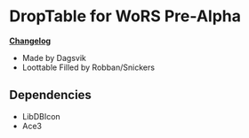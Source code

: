 # DropTable for WoRS Pre-Alpha
**[Changelog](https://github.com/dagsvik/WORS-Addons/blob/28b5a41dc2973b7116b909118b4ba79aaf9b7248/Addon%20Projects/DropTable/Docs/Changelog-npc_data.md)**
- Made by Dagsvik
- Loottable Filled by Robban/Snickers

## Dependencies
- LibDBIcon
- Ace3

